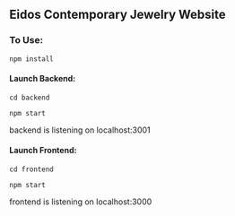 ## Eidos Contemporary Jewelry Website


### To Use:

``npm install``

#### Launch Backend:

``cd backend``

``npm start``

backend is listening on localhost:3001 

#### Launch Frontend:

``cd frontend``

``npm start``

frontend is listening on localhost:3000
